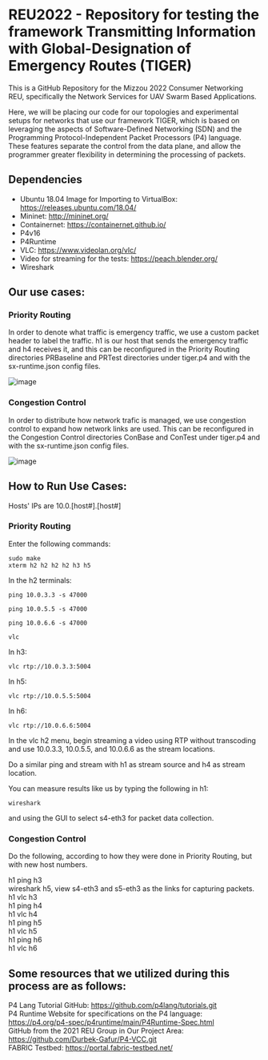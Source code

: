 # REU2022 - Repository for testing the framework Transmitting Information with Global-Designation of Emergency Routes (TIGER)


This is a GitHub Repository for the Mizzou 2022 Consumer Networking REU, specifically the Network Services for UAV Swarm Based Applications.

Here, we will be placing our code for our topologies and experimental setups for networks that use our framework TIGER, which is based on leveraging the aspects of Software-Defined Networking (SDN) and the Programming Protocol-Independent Packet Processors (P4) language. These features separate the control from the data plane, and allow the programmer greater flexibility in determining the processing of packets.


## Dependencies
* Ubuntu 18.04 Image for Importing to VirtualBox: https://releases.ubuntu.com/18.04/
* Mininet: http://mininet.org/
* Containernet: https://containernet.github.io/
* P4v16
* P4Runtime
* VLC: https://www.videolan.org/vlc/
* Video for streaming for the tests: https://peach.blender.org/
* Wireshark

## Our use cases:
### Priority Routing
In order to denote what traffic is emergency traffic, we use a custom packet header to label the traffic. h1 is our host that sends the emergency traffic and h4 receives it, and this can be reconfigured in the Priority Routing directories PRBaseline and PRTest directories under tiger.p4 and with the sx-runtime.json config files.

![image](https://user-images.githubusercontent.com/44482134/179594535-fdfd47d9-4038-43c1-aad7-f92375c49a52.png)

### Congestion Control
In order to distribute how network trafic is managed, we use congestion control to expand how network links are used. This can be reconfigured in the Congestion Control directories ConBase and ConTest under tiger.p4 and with the sx-runtime.json config files.

![image](https://user-images.githubusercontent.com/44482134/179602046-2e9b5a7e-e45c-4e7b-bd13-d6efc696b54c.png)

## How to Run Use Cases:
Hosts' IPs are 10.0.[host#].[host#]
### Priority Routing
Enter the following commands:
```
sudo make
xterm h2 h2 h2 h2 h3 h5
```
In the h2 terminals:
```
ping 10.0.3.3 -s 47000
```
```
ping 10.0.5.5 -s 47000
```
```
ping 10.0.6.6 -s 47000
```
```
vlc
```
In h3:
```
vlc rtp://10.0.3.3:5004
```
In h5:
```
vlc rtp://10.0.5.5:5004
```
In h6:
```
vlc rtp://10.0.6.6:5004
```
In the vlc h2 menu, begin streaming a video using RTP without transcoding and use 10.0.3.3, 10.0.5.5, and 10.0.6.6 as the stream locations.

Do a similar ping and stream with h1 as stream source and h4 as stream location.

You can measure results like us by typing the following in h1:
```
wireshark
```

and using the GUI to select s4-eth3 for packet data collection.

### Congestion Control

Do the following, according to how they were done in Priority Routing, but with new host numbers.

h1 ping h3  
wireshark h5, view s4-eth3 and s5-eth3 as the links for capturing packets.  
h1 vlc h3  
h1 ping h4  
h1 vlc h4  
h1 ping h5  
h1 vlc h5  
h1 ping h6  
h1 vlc h6  




## Some resources that we utilized during this process are as follows:  
P4 Lang Tutorial GitHub: https://github.com/p4lang/tutorials.git  
P4 Runtime Website for specifications on the P4 language: https://p4.org/p4-spec/p4runtime/main/P4Runtime-Spec.html  
GitHub from the 2021 REU Group in Our Project Area: https://github.com/Durbek-Gafur/P4-VCC.git  
FABRIC Testbed: https://portal.fabric-testbed.net/  
